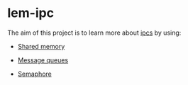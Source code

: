 # lem-ipc
The aim of this project is to learn more about <a href="https://en.wikipedia.org/wiki/Ipcs">ipcs</a> by using:
* <a href="https://en.wikipedia.org/wiki/Shared_memory">Shared memory</a>

* <a href="https://en.wikipedia.org/wiki/Message_queue">Message queues</a>

* <a href="https://en.wikipedia.org/wiki/Semaphore_(programming)">Semaphore</a>

